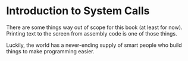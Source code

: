 # Introduction to System Calls

There are some things way out of scope for this book (at least for now). Printing text to the screen from assembly code is one of those things.

Luckily, the world has a never-ending supply of smart people who build things to make programming easier.